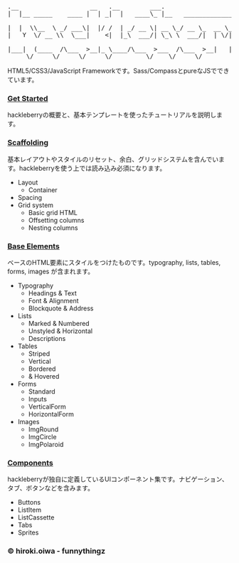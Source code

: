 <pre>
.__                   __   .__        ___.                               
|  |__ _____    ____ |  | _|  |   ____\_ |__   __________________ ___.__.<br>
|  |  \\__  \ _/ ___\|  |/ /  | _/ __ \| __ \_/ __ \_  __ \_  __ <   |  |
|   Y  \/ __ \\  \___|    <|  |_\  ___/| \_\ \  ___/|  | \/|  | \/\___  |<br>
|___|  (____  /\___  >__|_ \____/\___  >___  /\___  >__|   |__|   / ____|
     \/     \/     \/     \/         \/    \/     \/              \/     
</pre>

HTML5/CSS3/JavaScript Frameworkです。Sass/CompassとpureなJSでできています。

### <a href="http://funnythingz.github.io/hackleberry/">Get Started</a>

hackleberryの概要と、基本テンプレートを使ったチュートリアルを説明します。

### <a href="http://funnythingz.github.io/hackleberry/scaffolding.html">Scaffolding</a>

基本レイアウトやスタイルのリセット、余白、グリッドシステムを含んでいます。hackleberryを使う上では読み込み必須になります。

<ul id="sideMenu">
  <li>Layout
    <ul>
      <li>Container</li>
    </ul>
  </li>
  <li>Spacing</li>
  <li>Grid system
    <ul>
      <li>Basic grid HTML</li>
      <li>Offsetting columns</li>
      <li>Nesting columns</li>
    </ul>
  </li>
</ul>

### <a href="http://funnythingz.github.io/hackleberry/base.html">Base Elements</a>

ベースのHTML要素にスタイルをつけたものです。typography, lists, tables, forms, images が含まれます。

<ul id="sideMenu">
  <li>Typography
    <ul>
      <li>Headings &amp; Text</li>
      <li>Font &amp; Alignment</li>
      <li>Blockquote &amp; Address</li>
    </ul>
  </li>
  <li>Lists
    <ul>
      <li>Marked &amp; Numbered</li>
      <li>Unstyled &amp; Horizontal</li>
      <li>Descriptions</li>
    </ul>
  </li>
  <li>Tables
    <ul>
      <li>Striped</li>
      <li>Vertical</li>
      <li>Bordered</li>
      <li>&amp; Hovered</li>
    </ul>
  </li>
  <li>Forms
    <ul>
      <li>Standard</li>
      <li>Inputs</li>
      <li>VerticalForm</li>
      <li>HorizontalForm</li>
    </ul>
  </li>
  <li>Images
    <ul>
      <li>ImgRound</li>
      <li>ImgCircle</li>
      <li>ImgPolaroid</li>
    </ul>
  </li>
</ul>

### <a href="http://funnythingz.github.io/hackleberry/components.html">Components</a>

hackleberryが独自に定義しているUIコンポーネント集です。ナビゲーション、タブ、ボタンなどを含みます。

<ul id="sideMenu">
  <li>Buttons</li>
  <li>ListItem</li>
  <li>ListCassette</li>
  <li>Tabs</li>
  <li>Sprites</li>
</ul>

### &copy; hiroki.oiwa - funnythingz
